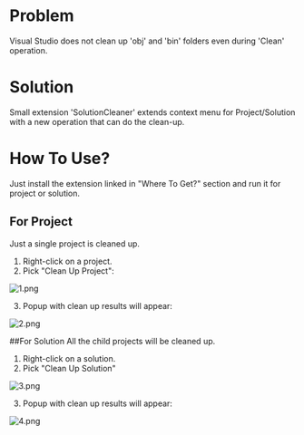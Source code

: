 # Problem
Visual Studio does not clean up 'obj' and 'bin' folders even during 'Clean' operation.

# Solution
Small extension 'SolutionCleaner' extends context menu for Project/Solution with a new operation that can do the clean-up.

# How To Use?
Just install the extension linked in "Where To Get?" section and run it for project or solution.

## For Project
Just a single project is cleaned up.

1) Right-click on a project.
2) Pick "Clean Up Project":

![1.png](https://i.ibb.co/60h5qcG/1.png)

3) Popup with clean up results will appear:

![2.png](https://i.ibb.co/tpxZ6cw/2.png)

##For Solution
All the child projects will be cleaned up.

1) Right-click on a solution.
2) Pick "Clean Up Solution"

![3.png](https://i.ibb.co/RS1MS6t/3.png)

3) Popup with clean up results will appear:

![4.png](https://i.ibb.co/n71Xbtt/4.png)
